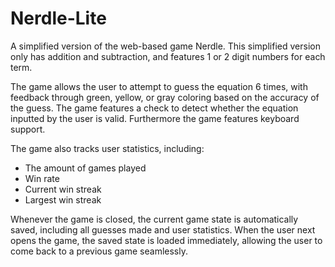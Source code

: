 # Nerdle-Lite
A simplified version of the web-based game Nerdle. This simplified version only has addition and subtraction, and features 1 or 2 digit numbers for each term.

The game allows the user to attempt to guess the equation 6 times, with feedback through green, yellow, or gray coloring based on the accuracy of the guess. The game features a check to detect whether the equation inputted by the user is valid. Furthermore the game features keyboard support.

The game also tracks user statistics, including:
- The amount of games played
- Win rate
- Current win streak
- Largest win streak

Whenever the game is closed, the current game state is automatically saved, including all guesses made and user statistics. When the user next opens the game, the saved state is loaded immediately, allowing the user to come back to a previous game seamlessly.
